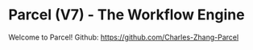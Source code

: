 # Parcel (V7) - The Workflow Engine

<!-- This is the entry point of public facing Github Pages -->

Welcome to Parcel!
Github: https://github.com/Charles-Zhang-Parcel